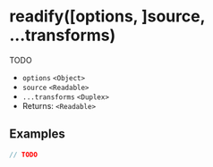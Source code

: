 # readify([options, ]source, ...transforms)

TODO

- `options` `<Object>`
- `source` `<Readable>`
- `...transforms` `<Duplex>`
- Returns: `<Readable>`

## Examples

```javascript
// TODO
```
